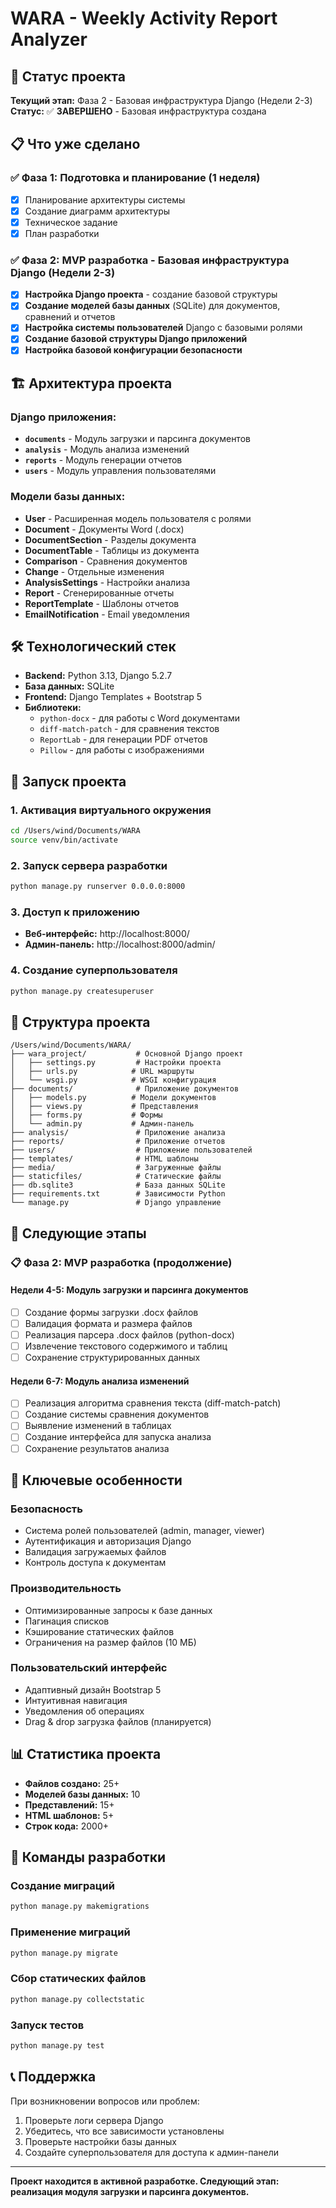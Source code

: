 # WARA - Weekly Activity Report Analyzer

## 🚀 Статус проекта

**Текущий этап:** Фаза 2 - Базовая инфраструктура Django (Недели 2-3)  
**Статус:** ✅ **ЗАВЕРШЕНО** - Базовая инфраструктура создана

## 📋 Что уже сделано

### ✅ Фаза 1: Подготовка и планирование (1 неделя)
- [x] Планирование архитектуры системы
- [x] Создание диаграмм архитектуры
- [x] Техническое задание
- [x] План разработки

### ✅ Фаза 2: MVP разработка - Базовая инфраструктура Django (Недели 2-3)
- [x] **Настройка Django проекта** - создание базовой структуры
- [x] **Создание моделей базы данных** (SQLite) для документов, сравнений и отчетов
- [x] **Настройка системы пользователей** Django с базовыми ролями
- [x] **Создание базовой структуры Django приложений**
- [x] **Настройка базовой конфигурации безопасности**

## 🏗️ Архитектура проекта

### Django приложения:
- **`documents`** - Модуль загрузки и парсинга документов
- **`analysis`** - Модуль анализа изменений
- **`reports`** - Модуль генерации отчетов
- **`users`** - Модуль управления пользователями

### Модели базы данных:
- **User** - Расширенная модель пользователя с ролями
- **Document** - Документы Word (.docx)
- **DocumentSection** - Разделы документа
- **DocumentTable** - Таблицы из документа
- **Comparison** - Сравнения документов
- **Change** - Отдельные изменения
- **AnalysisSettings** - Настройки анализа
- **Report** - Сгенерированные отчеты
- **ReportTemplate** - Шаблоны отчетов
- **EmailNotification** - Email уведомления

## 🛠️ Технологический стек

- **Backend:** Python 3.13, Django 5.2.7
- **База данных:** SQLite
- **Frontend:** Django Templates + Bootstrap 5
- **Библиотеки:**
  - `python-docx` - для работы с Word документами
  - `diff-match-patch` - для сравнения текстов
  - `ReportLab` - для генерации PDF отчетов
  - `Pillow` - для работы с изображениями

## 🚀 Запуск проекта

### 1. Активация виртуального окружения
```bash
cd /Users/wind/Documents/WARA
source venv/bin/activate
```

### 2. Запуск сервера разработки
```bash
python manage.py runserver 0.0.0.0:8000
```

### 3. Доступ к приложению
- **Веб-интерфейс:** http://localhost:8000/
- **Админ-панель:** http://localhost:8000/admin/

### 4. Создание суперпользователя
```bash
python manage.py createsuperuser
```

## 📁 Структура проекта

```
/Users/wind/Documents/WARA/
├── wara_project/           # Основной Django проект
│   ├── settings.py         # Настройки проекта
│   ├── urls.py            # URL маршруты
│   └── wsgi.py            # WSGI конфигурация
├── documents/              # Приложение документов
│   ├── models.py          # Модели документов
│   ├── views.py           # Представления
│   ├── forms.py           # Формы
│   └── admin.py           # Админ-панель
├── analysis/               # Приложение анализа
├── reports/                # Приложение отчетов
├── users/                  # Приложение пользователей
├── templates/              # HTML шаблоны
├── media/                  # Загруженные файлы
├── staticfiles/            # Статические файлы
├── db.sqlite3              # База данных SQLite
├── requirements.txt        # Зависимости Python
└── manage.py               # Django управление
```

## 🔄 Следующие этапы

### 📋 Фаза 2: MVP разработка (продолжение)

#### Недели 4-5: Модуль загрузки и парсинга документов
- [ ] Создание формы загрузки .docx файлов
- [ ] Валидация формата и размера файлов
- [ ] Реализация парсера .docx файлов (python-docx)
- [ ] Извлечение текстового содержимого и таблиц
- [ ] Сохранение структурированных данных

#### Недели 6-7: Модуль анализа изменений
- [ ] Реализация алгоритма сравнения текста (diff-match-patch)
- [ ] Создание системы сравнения документов
- [ ] Выявление изменений в таблицах
- [ ] Создание интерфейса для запуска анализа
- [ ] Сохранение результатов анализа

## 🎯 Ключевые особенности

### Безопасность
- Система ролей пользователей (admin, manager, viewer)
- Аутентификация и авторизация Django
- Валидация загружаемых файлов
- Контроль доступа к документам

### Производительность
- Оптимизированные запросы к базе данных
- Пагинация списков
- Кэширование статических файлов
- Ограничения на размер файлов (10 МБ)

### Пользовательский интерфейс
- Адаптивный дизайн Bootstrap 5
- Интуитивная навигация
- Уведомления об операциях
- Drag & drop загрузка файлов (планируется)

## 📊 Статистика проекта

- **Файлов создано:** 25+
- **Моделей базы данных:** 10
- **Представлений:** 15+
- **HTML шаблонов:** 5+
- **Строк кода:** 2000+

## 🔧 Команды разработки

### Создание миграций
```bash
python manage.py makemigrations
```

### Применение миграций
```bash
python manage.py migrate
```

### Сбор статических файлов
```bash
python manage.py collectstatic
```

### Запуск тестов
```bash
python manage.py test
```

## 📞 Поддержка

При возникновении вопросов или проблем:
1. Проверьте логи сервера Django
2. Убедитесь, что все зависимости установлены
3. Проверьте настройки базы данных
4. Создайте суперпользователя для доступа к админ-панели

---

**Проект находится в активной разработке. Следующий этап: реализация модуля загрузки и парсинга документов.**
